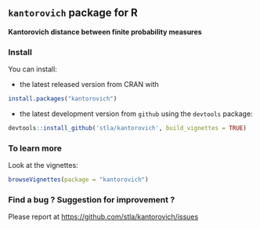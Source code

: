 ## `kantorovich` package for R

**Kantorovich distance between finite probability measures**

### Install ###

You can install:

- the latest released version from CRAN with 

```r
install.packages("kantorovich")
```

- the latest development version from `github` using the `devtools` package:

```r
devtools::install_github('stla/kantorovich', build_vignettes = TRUE)
```

### To learn more ###

Look at the vignettes:

```r
browseVignettes(package = "kantorovich")
```

### Find a bug ? Suggestion for improvement ?

Please report at https://github.com/stla/kantorovich/issues
